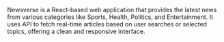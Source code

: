 Newsverse is a React-based web application that provides the latest news from various categories like Sports, Health, Politics, and Entertainment. It uses API to fetch real-time articles based on user searches or selected topics, offering a clean and responsive interface.
